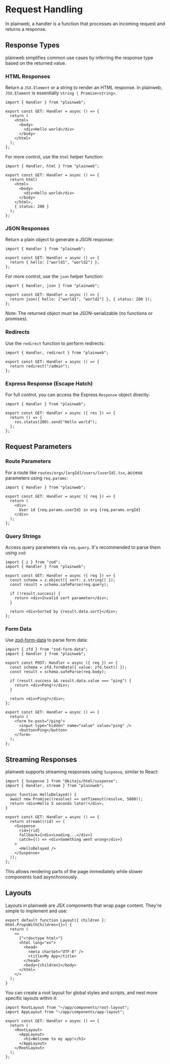 # Request Handling

In plainweb, a handler is a function that processes an incoming request and returns a response.

## Response Types

plainweb simplifies common use cases by inferring the response type based on the returned value.

### HTML Responses

Return a `JSX.Element` or a string to render an HTML response. In plainweb, `JSX.Element` is essentially `string | Promise<string>`.

```tsx
import { Handler } from "plainweb";

export const GET: Handler = async () => {
  return (
    <html>
      <body>
        <div>Hello world</div>
      </body>
    </html>
  );
};
```

For more control, use the `html` helper function:

```tsx
import { Handler, html } from "plainweb";

export const GET: Handler = async () => {
  return html(
    <html>
      <body>
        <div>Hello world</div>
      </body>
    </html>,
    { status: 200 }
  );
};
```

### JSON Responses

Return a plain object to generate a JSON response:

```tsx
import { Handler } from "plainweb";

export const GET: Handler = async () => {
  return { hello: ["world1", "world2"] };
};
```

For more control, use the `json` helper function:

```tsx
import { Handler, json } from "plainweb";

export const GET: Handler = async () => {
  return json({ hello: ["world1", "world2"] }, { status: 200 });
};
```

Note: The returned object must be JSON-serializable (no functions or promises).

### Redirects

Use the `redirect` function to perform redirects:

```tsx
import { Handler, redirect } from "plainweb";

export const GET: Handler = async () => {
  return redirect("/admin");
};
```

### Express Response (Escape Hatch)

For full control, you can access the Express `Response` object directly:

```tsx
import { Handler } from "plainweb";

export const GET: Handler = async ({ res }) => {
  return () => {
    res.status(200).send("Hello world");
  };
};
```

## Request Parameters

### Route Parameters

For a route like `routes/orgs/[orgId]/users/[userId].tsx`, access parameters using `req.params`:

```tsx
import { Handler } from "plainweb";

export const GET: Handler = async ({ req }) => {
  return (
    <div>
      User id {req.params.userId} in org {req.params.orgId}
    </div>
  );
};
```

### Query Strings

Access query parameters via `req.query`. It's recommended to parse them using `zod`:

```tsx
import { z } from "zod";
import { Handler } from "plainweb";

export const GET: Handler = async ({ req }) => {
  const schema = z.object({ sort: z.string() });
  const result = schema.safeParse(req.query);

  if (!result.success) {
    return <div>Invalid sort parameter</div>;
  }

  return <div>Sorted by {result.data.sort}</div>;
};
```

### Form Data

Use [zod-form-data](https://www.npmjs.com/package/zod-form-data) to parse form data:

```tsx
import { zfd } from "zod-form-data";
import { Handler } from "plainweb";

export const POST: Handler = async ({ req }) => {
  const schema = zfd.formData({ value: zfd.text() });
  const result = schema.safeParse(req.body);

  if (result.success && result.data.value === "ping") {
    return <div>Pong!</div>;
  }

  return <div>Ping?</div>;
};

export const GET: Handler = async () => {
  return (
    <form hx-post="/ping">
      <input type="hidden" name="value" value="ping" />
      <button>Ping</button>
    </form>
  );
};
```

## Streaming Responses

plainweb supports streaming responses using `Suspense`, similar to React:

```tsx
import { Suspense } from "@kitajs/html/suspense";
import { Handler, stream } from "plainweb";

async function HelloDelayed() {
  await new Promise((resolve) => setTimeout(resolve, 5000));
  return <div>Hello 5 seconds later!</div>;
}

export const GET: Handler = async () => {
  return stream((rid) => (
    <Suspense
      rid={rid}
      fallback={<div>Loading...</div>}
      catch={() => <div>Something went wrong</div>}
    >
      <HelloDelayed />
    </Suspense>
  ));
};
```

This allows rendering parts of the page immediately while slower components load asynchronously.

## Layouts

Layouts in plainweb are JSX components that wrap page content. They're simple to implement and use:

```tsx
export default function Layout({ children }: Html.PropsWithChildren<{}>) {
  return (
    <>
      {"<!doctype html>"}
      <html lang="en">
        <head>
          <meta charSet="UTF-8" />
          <title>My App</title>
        </head>
        <body>{children}</body>
      </html>
    </>
  );
}
```

You can create a root layout for global styles and scripts, and nest more specific layouts within it:

```tsx
import RootLayout from "~/app/components/root-layout";
import AppLayout from "~/app/components/app-layout";

export const GET: Handler = async () => {
  return (
    <RootLayout>
      <AppLayout>
        <h1>Welcome to my app!</h1>
      </AppLayout>
    </RootLayout>
  );
};
```

